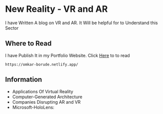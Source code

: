 # New Reality - VR and AR

I have Written A blog on VR and AR. It Will be helpful for to Understand this Sector

## Where to Read

I have Publish It in my Portfolio Website. Click [Here](https://omkar-borude.netlify.app/) to to read

```bas
https://omkar-borude.netlify.app/
```

## Information

* Applications Of Virtual Reality
* Computer-Generated Architecture
* Companies Disrupting AR and VR 
* Microsoft-HoloLens:

